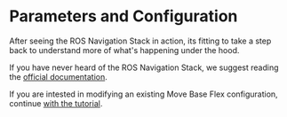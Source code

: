 # Parameters and Configuration

After seeing the ROS Navigation Stack in action, its fitting to take a step back to understand more of what's happening under the hood.

If you have never heard of the ROS Navigation Stack, we suggest reading the [official documentation](https://wiki.ros.org/navigation/Tutorials/RobotSetup).

If you are intested in modifying an existing Move Base Flex configuration, continue [with the tutorial](./mbf_parameters.md).